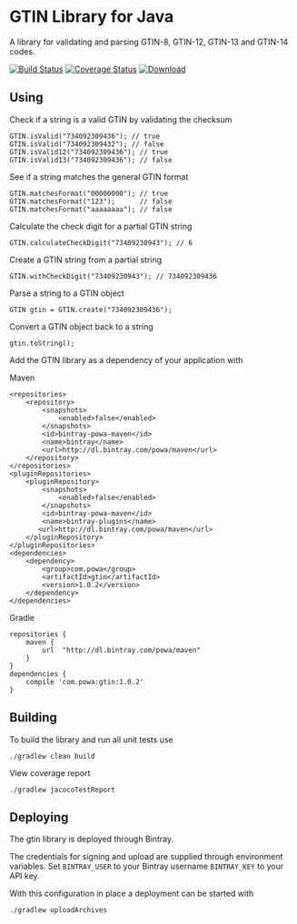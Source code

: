 # GTIN Library for Java

A library for validating and parsing GTIN-8, GTIN-12, GTIN-13 and GTIN-14 codes.

[![Build Status](https://travis-ci.org/powa/gtin.svg?branch=master)](https://travis-ci.org/powa/gtin) [![Coverage Status](https://coveralls.io/repos/powa/gtin/badge.svg?branch=master&service=github)](https://coveralls.io/github/powa/gtin?branch=master) [![Download](https://api.bintray.com/packages/powa/maven/gtin/images/download.svg)](https://bintray.com/powa/maven/gtin/_latestVersion)

## Using

Check if a string is a valid GTIN by validating the checksum

    GTIN.isValid("734092309436"); // true
    GTIN.isValid("734092309432"); // false
    GTIN.isValid12("734092309436"); // true
    GTIN.isValid13("734092309436"); // false

See if a string matches the general GTIN format

    GTIN.matchesFormat("00000000"); // true
    GTIN.matchesFormat("123");      // false
    GTIN.matchesFormat("aaaaaaaa"); // false

Calculate the check digit for a partial GTIN string

    GTIN.calculateCheckDigit("73409230943"); // 6

Create a GTIN string from a partial string

    GTIN.withCheckDigit("73409230943"); // 734092309436

Parse a string to a GTIN object

    GTIN gtin = GTIN.create("734092309436");

Convert a GTIN object back to a string

    gtin.toString();

Add the GTIN library as a dependency of your application with

Maven

    <repositories>
        <repository>
            <snapshots>
                <enabled>false</enabled>
            </snapshots>
            <id>bintray-powa-maven</id>
            <name>bintray</name>
            <url>http://dl.bintray.com/powa/maven</url>
        </repository>
    </repositories>
    <pluginRepositories>
        <pluginRepository>
            <snapshots>
                <enabled>false</enabled>
            </snapshots>
            <id>bintray-powa-maven</id>
            <name>bintray-plugins</name>
           <url>http://dl.bintray.com/powa/maven</url>
        </pluginRepository>
    </pluginRepositories>
    <dependencies>
        <dependency>
            <group>com.powa</group>
            <artifactId>gtin</artifactId>
            <version>1.0.2</version>
        </dependency>
    </dependencies>

Gradle

    repositories {
        maven {
            url  "http://dl.bintray.com/powa/maven"
        }
    }
    dependencies {
        compile 'com.powa:gtin:1.0.2'
    }

## Building

To build the library and run all unit tests use

    ./gradlew clean build

View coverage report

    ./gradlew jacocoTestReport

## Deploying

The gtin library is deployed through Bintray.

The credentials for signing and upload are supplied through environment variables.
Set `BINTRAY_USER` to your Bintray username `BINTRAY_KEY` to your API key.

With this configuration in place a deployment can be started with

    ./gradlew uploadArchives
